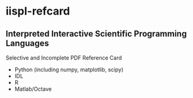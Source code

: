 # iispl-refcard

## Interpreted Interactive Scientific Programming Languages

Selective and Incomplete PDF Reference Card

- Python (including numpy, matplotlib, scipy)
- IDL
- R
- Matlab/Octave
